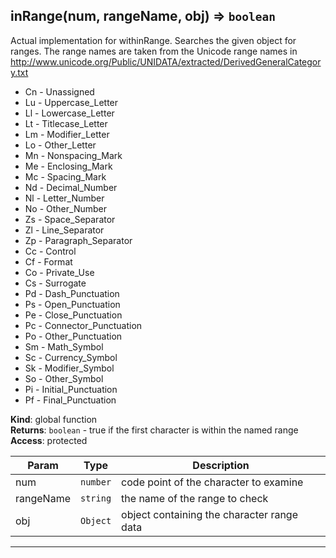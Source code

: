 <a name="inRange"></a>

## inRange(num, rangeName, obj) ⇒ <code>boolean</code>
Actual implementation for withinRange. Searches the given object for ranges.
The range names are taken from the Unicode range names in
http://www.unicode.org/Public/UNIDATA/extracted/DerivedGeneralCategory.txt

<ul>
<li>Cn - Unassigned
<li>Lu - Uppercase_Letter
<li>Ll - Lowercase_Letter
<li>Lt - Titlecase_Letter
<li>Lm - Modifier_Letter
<li>Lo - Other_Letter
<li>Mn - Nonspacing_Mark
<li>Me - Enclosing_Mark
<li>Mc - Spacing_Mark
<li>Nd - Decimal_Number
<li>Nl - Letter_Number
<li>No - Other_Number
<li>Zs - Space_Separator
<li>Zl - Line_Separator
<li>Zp - Paragraph_Separator
<li>Cc - Control
<li>Cf - Format
<li>Co - Private_Use
<li>Cs - Surrogate
<li>Pd - Dash_Punctuation
<li>Ps - Open_Punctuation
<li>Pe - Close_Punctuation
<li>Pc - Connector_Punctuation
<li>Po - Other_Punctuation
<li>Sm - Math_Symbol
<li>Sc - Currency_Symbol
<li>Sk - Modifier_Symbol
<li>So - Other_Symbol
<li>Pi - Initial_Punctuation
<li>Pf - Final_Punctuation
</ul>

**Kind**: global function  
**Returns**: <code>boolean</code> - true if the first character is within the named
range  
**Access**: protected  

| Param | Type | Description |
| --- | --- | --- |
| num | <code>number</code> | code point of the character to examine |
| rangeName | <code>string</code> | the name of the range to check |
| obj | <code>Object</code> | object containing the character range data |


* * *

